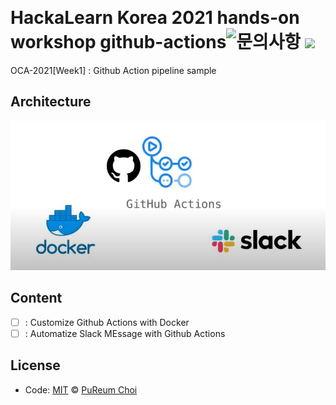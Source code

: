 ﻿﻿
# HackaLearn Korea 2021 hands-on workshop github-actions![문의사항](https://img.shields.io/badge/%EB%AC%B8%EC%9D%98%ED%95%98%EA%B8%B0-pooreumsunny%40gamil.com-green) ![](https://img.shields.io/badge/category-study-yellow) 

OCA-2021[Week1] : Github Action pipeline sample

## Architecture
<img src="./Img/architecture.JPG"></img>

## Content
- [ ] : Customize Github Actions with Docker
- [ ] : Automatize Slack MEssage with Github Actions

## License
- Code: [MIT](./LICENSE) © [PuReum Choi](https://blue-boy.tistory.com/)


